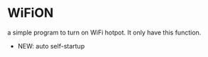 # WiFiON
a simple program to turn on WiFi hotpot. It only have this function.
* NEW: auto self-startup
